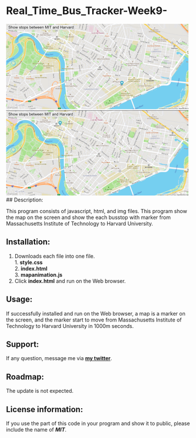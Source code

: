 # Real_Time_Bus_Tracker-Week9-
<div>
<img src="realtime_bus_stop1.png" width='500'/>
<img src="realtime_bus_stop2.png" width='500'/>
</div>
## Description:
 
  This program consists of javascript, html, and img files.
  This program show the map on the screen and show the each busstop with marker from Massachusetts Institute of Technology to Harvard University.

## Installation:
  1. Downloads each file into one file. <br>
    1. **style.css** <br>
    2. **index.html** <br>
    3. **mapanimation.js** <br>
  2. Click **index.html** and run on the Web browser.
  
## Usage:
  <p>If successfully installed and run on the Web browser, a map is a marker on the screen, and the marker start to move from Massachusetts Institute of Technology to Harvard University in 1000m seconds.</p>
  
## Support:
  If any question, message me via **[my twitter](https://twitter.com/Kojiro38895598)**.
  
## Roadmap:
  The update is not expected.
  
## License information: 
  If you use the part of this code in your program and show it to public, please include the name of ***MIT***.
